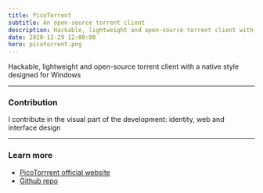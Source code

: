 ```yaml
---
title: PicoTorrent
subtitle: An open-source torrent client
description: Hackable, lightweight and open-source torrent client with a native style designed for Windows
date: 2020-12-29 12:00:00
hero: picotorrent.png
---
```

<p class="lead">
	Hackable, lightweight and open-source torrent client with a native style designed for Windows
</p>

---

### Contribution
I contribute in the visual part of the development: identity, web and interface design

---

### Learn more
- [PicoTorrrent official website](https://picotorrent.org)
- [Github repo](https://github.com/picotorrent/website)